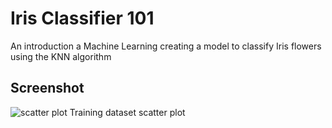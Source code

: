 # Iris Classifier 101
An introduction a Machine Learning creating a model to classify Iris flowers using the KNN algorithm

## Screenshot
![scatter plot](https://user-images.githubusercontent.com/17733053/77826229-e97b8300-70ec-11ea-91b3-8ac48334a2b0.png)
Training dataset scatter plot

